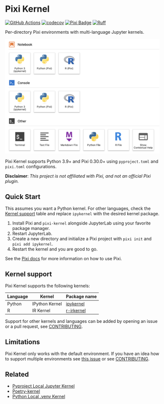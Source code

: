 # Pixi Kernel

[![GitHub Actions][github-actions-badge]](https://github.com/renan-r-santos/pixi-kernel/actions)
[![codecov](https://codecov.io/gh/renan-r-santos/pixi-kernel/graph/badge.svg?token=7PCsXpsYSH)](https://codecov.io/gh/renan-r-santos/pixi-kernel)
[![Pixi Badge][pixi-badge]](https://pixi.sh)
[![Ruff][ruff-badge]](https://github.com/astral-sh/ruff)

[github-actions-badge]: https://github.com/renan-r-santos/pixi-kernel/actions/workflows/ci.yml/badge.svg
[pixi-badge]: https://img.shields.io/endpoint?url=https://raw.githubusercontent.com/prefix-dev/pixi/main/assets/badge/v0.json&style=flat-square
[ruff-badge]: https://img.shields.io/endpoint?url=https://raw.githubusercontent.com/astral-sh/ruff/main/assets/badge/v2.json

Per-directory Pixi environments with multi-language Jupyter kernels.

<!--- TODO: add theme selector when supported on PyPI https://github.com/pypi/warehouse/issues/11251 -->

![JupyterLab launcher screen showing Pixi Kernel](https://raw.githubusercontent.com/renan-r-santos/pixi-kernel/main/assets/launch-light.png)

Pixi Kernel supports Python 3.9+ and Pixi 0.30.0+ using `pyproject.toml` and `pixi.toml` configurations.

**Disclaimer**: _This project is not affiliated with Pixi, and not an official Pixi plugin._

## Quick Start

This assumes you want a Python kernel. For other languages, check the [Kernel
support](#kernel-support) table and replace `ipykernel` with the desired kernel package.

1. Install Pixi and `pixi-kernel` alongside JupyterLab using your favorite package manager.
2. Restart JupyterLab.
3. Create a new directory and initialize a Pixi project with `pixi init` and `pixi add ipykernel`.
4. Restart the kernel and you are good to go.

See the [Pixi docs](https://pixi.sh/latest/) for more information on how to use Pixi.

## Kernel support

Pixi Kernel supports the following kernels:

| Language | Kernel         | Package name                                       |
| -------- | -------------- | -------------------------------------------------- |
| Python   | IPython Kernel | [ipykernel](https://github.com/ipython/ipykernel)  |
| R        | IR Kernel      | [r-irkernel](https://github.com/IRkernel/IRkernel) |

Support for other kernels and languages can be added by opening an issue or a pull request, see
[CONTRIBUTING](CONTRIBUTING.md#adding-support-for-new-kernels).

## Limitations

Pixi Kernel only works with the default environment. If you have an idea how to support multiple
environments see [this issue](https://github.com/renan-r-santos/pixi-kernel/issues/20) or see
[CONTRIBUTING](CONTRIBUTING.md#adding-support-for-new-kernels).

## Related

- [Pyproject Local Jupyter Kernel](https://github.com/bluss/pyproject-local-kernel)
- [Poetry-kernel](https://github.com/pathbird/poetry-kernel)
- [Python Local .venv Kernel](https://github.com/goerz/python-localvenv-kernel)
